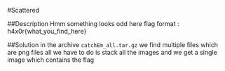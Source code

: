 #Scattered

##Description
Hmm something looks odd here 
flag format : h4x0r{what_you_find_here}

##Solution
in the archive `catchEm_all.tar.gz` we find multiple files which are png files 
all we have to do is stack all the images and we get a single image which contains the flag 